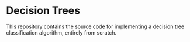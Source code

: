 # Decision Trees
This repository contains the source code for implementing a decision tree classification algorithm, entirely from scratch.

